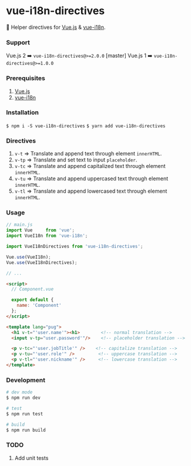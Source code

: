 # vue-i18n-directives

:flags:  Helper directives for [Vue.js](https://vuejs.org/) & [vue-i18n](https://github.com/kazupon/vue-i18n).

### Support
 Vue.js 2 ➡️ `vue-i18n-directives@>=2.0.0` [master]
 Vue.js 1 ➡️ `vue-i18n-directives@>=1.0.0`


### Prerequisites
1. [Vue.js](https://github.com/vuejs/vue)
2. [vue-i18n](https://github.com/kazupon/vue-i18n)

### Installation
`$ npm i -S vue-i18n-directives`
`$ yarn add vue-i18n-directives`

### Directives
1. `v-t` => Translate and append text through element `innerHTML`.
2. `v-tp` => Translate and set text to input `placeholder`.
3. `v-tc` => Translate and append capitalized text through element `innerHTML`.
4. `v-tu` => Translate and append uppercased text through element `innerHTML`.
5. `v-tl` => Translate and append lowercased text through element `innerHTML`.

### Usage
```javascript
// main.js
import Vue     from 'vue';
import VueI18n from 'vue-i18n';

import VueI18nDirectives from 'vue-i18n-directives';

Vue.use(VueI18n);
Vue.use(VueI18nDirectives);

// ...
```

```html
<script>
  // Component.vue

  export default {
    name: 'Component'
  };
</script>

<template lang="pug">
  <h1 v-t="'user.name'"><h1>        <!-- normal translation -->
  <input v-tp="user.password'"/>    <!-- placeholder translation -->

  <p v-tc="'user.jobTitle'" />    <!-- capitalize translation -->
  <p v-tu="'user.role'" />         <!-- uppercase translation -->
  <p v-tl="'user.nickname'" />     <!-- lowercase translation -->
</template>

```


### Development

```bash
# dev mode
$ npm run dev

# test
$ npm run test

# build
$ npm run build
```

### TODO
1. Add unit tests
